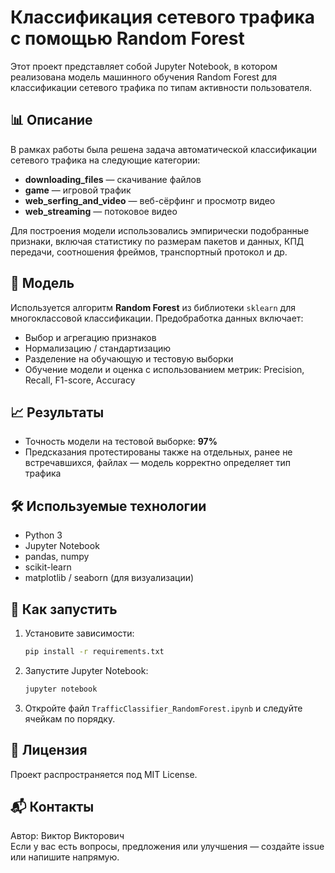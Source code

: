 # Классификация сетевого трафика с помощью Random Forest

Этот проект представляет собой Jupyter Notebook, в котором реализована модель машинного обучения Random Forest для классификации сетевого трафика по типам активности пользователя.

## 📊 Описание

В рамках работы была решена задача автоматической классификации сетевого трафика на следующие категории:

- **downloading_files** — скачивание файлов
- **game** — игровой трафик
- **web_serfing_and_video** — веб-сёрфинг и просмотр видео
- **web_streaming** — потоковое видео

Для построения модели использовались эмпирически подобранные признаки, включая статистику по размерам пакетов и данных, КПД передачи, соотношения фреймов, транспортный протокол и др.

## 🧠 Модель

Используется алгоритм **Random Forest** из библиотеки `sklearn` для многоклассовой классификации. Предобработка данных включает:

- Выбор и агрегацию признаков
- Нормализацию / стандартизацию
- Разделение на обучающую и тестовую выборки
- Обучение модели и оценка с использованием метрик: Precision, Recall, F1-score, Accuracy

## 📈 Результаты

- Точность модели на тестовой выборке: **97%**
- Предсказания протестированы также на отдельных, ранее не встречавшихся, файлах — модель корректно определяет тип трафика

## 🛠 Используемые технологии

- Python 3
- Jupyter Notebook
- pandas, numpy
- scikit-learn
- matplotlib / seaborn (для визуализации)

## 🚀 Как запустить

1. Установите зависимости:
    ```bash
    pip install -r requirements.txt
    ```

2. Запустите Jupyter Notebook:
    ```bash
    jupyter notebook
    ```

3. Откройте файл `TrafficClassifier_RandomForest.ipynb` и следуйте ячейкам по порядку.

## 🧾 Лицензия

Проект распространяется под MIT License.

## 📬 Контакты

Автор: Виктор Викторович  
Если у вас есть вопросы, предложения или улучшения — создайте issue или напишите напрямую.

